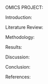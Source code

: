 OMICS PROJECT:



Introduction:

Literature Review:

Methodology:

Results:

Discussion: 

Conclusion: 

References:
 
